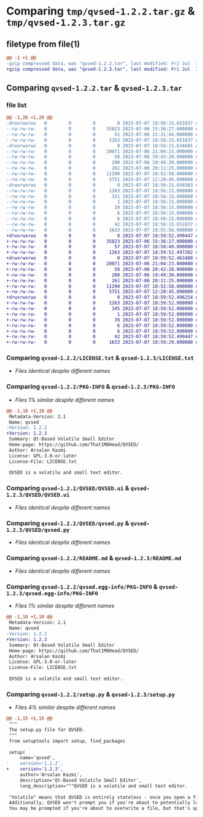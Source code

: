 # Comparing `tmp/qvsed-1.2.2.tar.gz` & `tmp/qvsed-1.2.3.tar.gz`

## filetype from file(1)

```diff
@@ -1 +1 @@
-gzip compressed data, was "qvsed-1.2.2.tar", last modified: Fri Jul  7 18:56:15 2023, max compression
+gzip compressed data, was "qvsed-1.2.3.tar", last modified: Fri Jul  7 18:59:52 2023, max compression
```

## Comparing `qvsed-1.2.2.tar` & `qvsed-1.2.3.tar`

### file list

```diff
@@ -1,20 +1,20 @@
-drwxrwxrwx   0        0        0        0 2023-07-07 18:56:15.651837 qvsed-1.2.2/
--rw-rw-rw-   0        0        0    35823 2023-07-06 15:36:27.000000 qvsed-1.2.2/LICENSE.txt
--rw-rw-rw-   0        0        0       51 2023-07-06 21:31:44.000000 qvsed-1.2.2/MANIFEST.in
--rw-rw-rw-   0        0        0     1263 2023-07-07 18:56:15.651837 qvsed-1.2.2/PKG-INFO
-drwxrwxrwx   0        0        0        0 2023-07-07 18:56:15.634681 qvsed-1.2.2/QVSED/
--rw-rw-rw-   0        0        0    20071 2023-07-06 21:04:23.000000 qvsed-1.2.2/QVSED/QVSED.ui
--rw-rw-rw-   0        0        0       50 2023-07-06 20:42:20.000000 qvsed-1.2.2/QVSED/__init__.py
--rw-rw-rw-   0        0        0      200 2023-07-06 19:49:30.000000 qvsed-1.2.2/QVSED/config.py
--rw-rw-rw-   0        0        0      261 2023-07-06 20:11:25.000000 qvsed-1.2.2/QVSED/config_default.py
--rw-rw-rw-   0        0        0    11290 2023-07-07 18:52:58.000000 qvsed-1.2.2/QVSED/qvsed.py
--rw-rw-rw-   0        0        0     5751 2023-07-07 12:20:45.000000 qvsed-1.2.2/README.md
-drwxrwxrwx   0        0        0        0 2023-07-07 18:56:15.650363 qvsed-1.2.2/qvsed.egg-info/
--rw-rw-rw-   0        0        0     1263 2023-07-07 18:56:15.000000 qvsed-1.2.2/qvsed.egg-info/PKG-INFO
--rw-rw-rw-   0        0        0      321 2023-07-07 18:56:15.000000 qvsed-1.2.2/qvsed.egg-info/SOURCES.txt
--rw-rw-rw-   0        0        0        1 2023-07-07 18:56:15.000000 qvsed-1.2.2/qvsed.egg-info/dependency_links.txt
--rw-rw-rw-   0        0        0       39 2023-07-07 18:56:15.000000 qvsed-1.2.2/qvsed.egg-info/entry_points.txt
--rw-rw-rw-   0        0        0        6 2023-07-07 18:56:15.000000 qvsed-1.2.2/qvsed.egg-info/requires.txt
--rw-rw-rw-   0        0        0        6 2023-07-07 18:56:15.000000 qvsed-1.2.2/qvsed.egg-info/top_level.txt
--rw-rw-rw-   0        0        0       42 2023-07-07 18:56:15.651837 qvsed-1.2.2/setup.cfg
--rw-rw-rw-   0        0        0     1633 2023-07-07 18:55:56.000000 qvsed-1.2.2/setup.py
+drwxrwxrwx   0        0        0        0 2023-07-07 18:59:52.499447 qvsed-1.2.3/
+-rw-rw-rw-   0        0        0    35823 2023-07-06 15:36:27.000000 qvsed-1.2.3/LICENSE.txt
+-rw-rw-rw-   0        0        0       57 2023-07-07 18:58:49.000000 qvsed-1.2.3/MANIFEST.in
+-rw-rw-rw-   0        0        0     1263 2023-07-07 18:59:52.497262 qvsed-1.2.3/PKG-INFO
+drwxrwxrwx   0        0        0        0 2023-07-07 18:59:52.463488 qvsed-1.2.3/QVSED/
+-rw-rw-rw-   0        0        0    20071 2023-07-06 21:04:23.000000 qvsed-1.2.3/QVSED/QVSED.ui
+-rw-rw-rw-   0        0        0       50 2023-07-06 20:42:20.000000 qvsed-1.2.3/QVSED/__init__.py
+-rw-rw-rw-   0        0        0      200 2023-07-06 19:49:30.000000 qvsed-1.2.3/QVSED/config.py
+-rw-rw-rw-   0        0        0      261 2023-07-06 20:11:25.000000 qvsed-1.2.3/QVSED/config_default.py
+-rw-rw-rw-   0        0        0    11290 2023-07-07 18:52:58.000000 qvsed-1.2.3/QVSED/qvsed.py
+-rw-rw-rw-   0        0        0     5751 2023-07-07 12:20:45.000000 qvsed-1.2.3/README.md
+drwxrwxrwx   0        0        0        0 2023-07-07 18:59:52.496254 qvsed-1.2.3/qvsed.egg-info/
+-rw-rw-rw-   0        0        0     1263 2023-07-07 18:59:52.000000 qvsed-1.2.3/qvsed.egg-info/PKG-INFO
+-rw-rw-rw-   0        0        0      345 2023-07-07 18:59:52.000000 qvsed-1.2.3/qvsed.egg-info/SOURCES.txt
+-rw-rw-rw-   0        0        0        1 2023-07-07 18:59:52.000000 qvsed-1.2.3/qvsed.egg-info/dependency_links.txt
+-rw-rw-rw-   0        0        0       39 2023-07-07 18:59:52.000000 qvsed-1.2.3/qvsed.egg-info/entry_points.txt
+-rw-rw-rw-   0        0        0        6 2023-07-07 18:59:52.000000 qvsed-1.2.3/qvsed.egg-info/requires.txt
+-rw-rw-rw-   0        0        0        6 2023-07-07 18:59:52.000000 qvsed-1.2.3/qvsed.egg-info/top_level.txt
+-rw-rw-rw-   0        0        0       42 2023-07-07 18:59:52.499447 qvsed-1.2.3/setup.cfg
+-rw-rw-rw-   0        0        0     1633 2023-07-07 18:59:29.000000 qvsed-1.2.3/setup.py
```

### Comparing `qvsed-1.2.2/LICENSE.txt` & `qvsed-1.2.3/LICENSE.txt`

 * *Files identical despite different names*

### Comparing `qvsed-1.2.2/PKG-INFO` & `qvsed-1.2.3/PKG-INFO`

 * *Files 1% similar despite different names*

```diff
@@ -1,10 +1,10 @@
 Metadata-Version: 2.1
 Name: qvsed
-Version: 1.2.2
+Version: 1.2.3
 Summary: Qt-Based Volatile Small Editor
 Home-page: https://github.com/That1M8Head/QVSED/
 Author: Arsalan Kazmi
 License: GPL-3.0-or-later
 License-File: LICENSE.txt
 
 QVSED is a volatile and small text editor.
```

### Comparing `qvsed-1.2.2/QVSED/QVSED.ui` & `qvsed-1.2.3/QVSED/QVSED.ui`

 * *Files identical despite different names*

### Comparing `qvsed-1.2.2/QVSED/qvsed.py` & `qvsed-1.2.3/QVSED/qvsed.py`

 * *Files identical despite different names*

### Comparing `qvsed-1.2.2/README.md` & `qvsed-1.2.3/README.md`

 * *Files identical despite different names*

### Comparing `qvsed-1.2.2/qvsed.egg-info/PKG-INFO` & `qvsed-1.2.3/qvsed.egg-info/PKG-INFO`

 * *Files 1% similar despite different names*

```diff
@@ -1,10 +1,10 @@
 Metadata-Version: 2.1
 Name: qvsed
-Version: 1.2.2
+Version: 1.2.3
 Summary: Qt-Based Volatile Small Editor
 Home-page: https://github.com/That1M8Head/QVSED/
 Author: Arsalan Kazmi
 License: GPL-3.0-or-later
 License-File: LICENSE.txt
 
 QVSED is a volatile and small text editor.
```

### Comparing `qvsed-1.2.2/setup.py` & `qvsed-1.2.3/setup.py`

 * *Files 4% similar despite different names*

```diff
@@ -1,15 +1,15 @@
 """
 The setup.py file for QVSED.
 """
 from setuptools import setup, find_packages
 
 setup(
     name='qvsed',
-    version='1.2.2',
+    version='1.2.3',
     author='Arsalan Kazmi',
     description='Qt-Based Volatile Small Editor',
     long_description="""QVSED is a volatile and small text editor.
 
 "Volatile" means that QVSED is entirely stateless - once you open a file, QVSED doesn't store any file paths or any other data other than the text contents of the file you loaded.
 Additionally, QVSED won't prompt you if you're about to potentially lose an unsaved file, since it doesn't know of any file metadata.
 You may be prompted if you're about to overwrite a file, but that's up to your OS, not QVSED.
```

